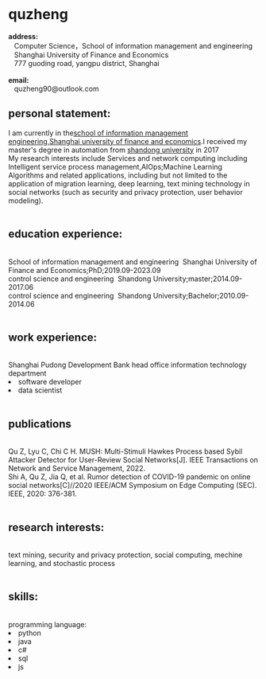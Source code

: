 <html>
	<head>
		<meta charset="utf-8">
        <link rel="stylesheet" type="text/css" href="css/style.css">
        <!--<link rel="shortcut icon" href="hku.png">-->
    </head>
    <body>
        <div>
            <div style="margin-left:0px">
		<br>
                <h1>quzheng</h1>          
                <b>address:</b>
                <br>&nbsp;&nbsp; Computer Science，School of information management and engineering
                <br>&nbsp;&nbsp; Shanghai University of Finance and Economics
                <br>&nbsp;&nbsp; 777 guoding road, yangpu district, Shanghai
                <br>
                <br><b>email:</b>
                <br>&nbsp;&nbsp; quzheng90@outlook.com
            </div>
		</div>
        <div style="display: inline-block;">
		<h2>personal statement:</h2>
		I am currently in the<a href="http://sime.shufe.edu.cn/" target="_blank">school of information management engineering</a>,<a href="http://www.shufe.edu.cn/" target="_blank">Shanghai university of finance and economics</a>.I received my master's degree in automation from <a href="http://www.sdu.edu.cn/" target="_blank">shandong university</a> in 2017<br>My research interests include Services and network computing including Intelligent service process management,AIOps;Machine Learning Algorithms and related applications, including but not limited to the application of migration learning, deep learning, text mining technology in social networks (such as security and privacy protection, user behavior modeling).
</div>
	</body>
</html>
<div>
	<br><h2>education experience:</h2>
	<br>School of information management and engineering&nbsp;&nbsp;Shanghai University of Finance and Economics;PhD;2019.09-2023.09
	<br>control science and engineering&nbsp;&nbsp;Shandong University;master;2014.09-2017.06
	<br>control science and engineering&nbsp;&nbsp;Shandong University;Bachelor;2010.09-2014.06
</div>
<div>
	<br><h2>work experience:</h2>
	<br>Shanghai Pudong Development Bank head office information technology department 
		<li>software developer
		<li>data scientist
</div>
<div>
	<br><h2>publications</h2>
	<br>Qu Z, Lyu C, Chi C H. MUSH: Multi-Stimuli Hawkes Process based Sybil Attacker Detector for User-Review Social Networks[J]. IEEE Transactions on Network and Service Management, 2022.
	<br>Shi A, Qu Z, Jia Q, et al. Rumor detection of COVID-19 pandemic on online social networks[C]//2020 IEEE/ACM Symposium on Edge Computing (SEC). IEEE, 2020: 376-381.
</div>
<div>
	<br><h2>research interests:</h2>
	<br>text mining, security and privacy protection, social computing, mechine learning, and stochastic process
</div>
<br><h2>skills:</h2>
	<br>programming language:
		<li>python</li>
		<li>java</li>
		<li>c#</li>
		<li>sql</li>
		<li>js</li>
	<br>
</div>

